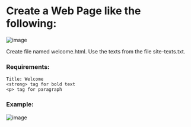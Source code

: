 # Create a Web Page like the following:

![image](https://github.com/nsinorov/SoftUniMainPath/assets/45227327/5c5c1a85-924a-4022-b3af-2d4e0e1b1474)

Create file named welcome.html. Use the texts from the file site-texts.txt.

### Requirements:

    Title: Welcome
    <strong> tag for bold text
    <p> tag for paragraph

### Example: 

![image](https://github.com/nsinorov/SoftUniMainPath/assets/45227327/2d715872-2d21-4d4c-9d1d-0eecda460b4a)
